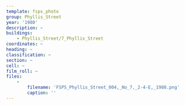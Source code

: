 ```yaml
---
template: fsps_photo
group: Phyllis_Street
year: '1980'
description: ~
buildings:
    - Phyllis_Street/7_Phyllis_Street
coordinates: ~
heading: ~
classification: ~
section: ~
cell: ~
film_roll: ~
files:
    -
        filename: 'FSPS_Phyllis_Street_004,_No_7,_2-4-E,_1980.png'
        caption: ''
---
```

